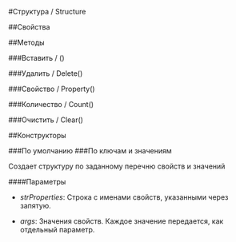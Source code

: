 
#Структура / Structure

##Свойства
    
##Методы
    
###Вставить / ()
    
###Удалить / Delete()
    
###Свойство / Property()
    
###Количество / Count()
    
###Очистить / Clear()
    
##Конструкторы

  
###По умолчанию
###По ключам и значениям
    
    
Создает структуру по заданному перечню свойств и значений


  
  
####Параметры

* *strProperties*: Строка с именами свойств, указанными через запятую.

* *args*: Значения свойств. Каждое значение передается, как отдельный параметр.

